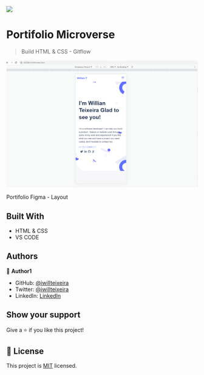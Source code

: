 ![](https://img.shields.io/badge/Microverse-blueviolet)

# Portifolio Microverse

> Build HTML & CSS - Gitflow

![screenshot](./app_screenshot_new.png)

Portifolio Figma - Layout

## Built With

- HTML & CSS
- VS CODE

## Authors

👤 **Author1**

- GitHub: [@iwillteixeira](https://github.com/iwillteixeira)
- Twitter: [@iwillteixeira](https://twitter.com/iwillteixeira)
- LinkedIn: [LinkedIn](https://www.linkedin.com/in/juscelino-t-39aa9049/)



## Show your support

Give a ⭐️ if you like this project!


## 📝 License

This project is [MIT](./MIT.md) licensed.
